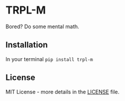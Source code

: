 # TRPL-M

Bored? Do some mental math.

## Installation

In your terminal `pip install trpl-m`

## License

MIT License - more details in the  [LICENSE](LICENSE) file.
